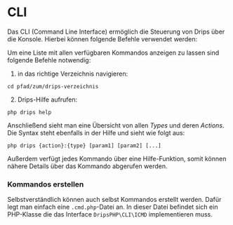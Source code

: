 # CLI

Das CLI (Command Line Interface) ermöglich die Steuerung von Drips über die Konsole. Hierbei können folgende Befehle verwendet werden:

Um eine Liste mit allen verfügbaren Kommandos anzeigen zu lassen sind folgende Befehle notwendig:

 1. in das richtige Verzeichnis navigieren:

 ```
 cd pfad/zum/drips-verzeichnis
 ```  

 2. Drips-Hilfe aufrufen:

 ```
 php drips help
 ```

Anschließend sieht man eine Übersicht von allen *Types* und deren *Actions*. Die Syntax steht ebenfalls in der Hilfe und sieht wie folgt aus:

```
php drips {action}:{type} [param1] [param2] [...]
```

Außerdem verfügt jedes Kommando über eine Hilfe-Funktion, somit können nähere Details über das Kommando abgerufen werden.

### Kommandos erstellen

Selbstverständlich können auch selbst Kommandos erstellt werden. Dafür legt man einfach eine `.cmd.php`-Datei an. In dieser Datei befindet sich ein PHP-Klasse die das Interface `DripsPHP\CLI\ICMD` implementieren muss.
